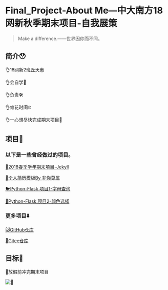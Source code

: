 # Final_Project-About Me—中大南方18网新秋季期末项目-自我展策


> Make a difference.——世界因你而不同。


## 简介😯

👌18网新2班丘天惠

👌会自学📝

👌负责🛠

👌肯花时间⏱

👌一心想尽快完成期末项目🐛


## 项目📒

### 以下是一些曾经做过的项目。

[🐺2018春季学年期末项目-Jekyll](autumnhui.cn)

[👀个人简历模板By 非你莫属 ](https://autumnhui.gitee.io/resume/)

[🐦Python-Flask 项目1-字母查询](http://chui1.pythonanywhere.com/)

[🍵Python-Flask 项目2-颜色选择](http://autumnhui.pythonanywhere.com/)


### 更多项目⬇️

[🐱GitHub仓库](https://github.com/Autumnhui?tab=repositories)

[🐶Gitee仓库](https://gitee.com/autumnhui/projects)

## 目标🐛

🐛放假前冲完期末项目

![🐛](http://wx3.sinaimg.cn/large/006m97Kgly1g5nva3u89qj30k00eujtq.jpg)


